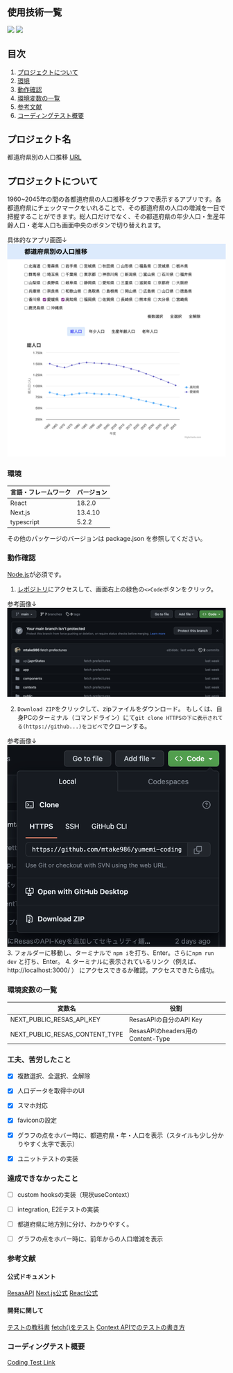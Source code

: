 

<div id="top"></div>

## 使用技術一覧

<p style="display: inline">
  <img src="https://img.shields.io/badge/-Next.js-000000.svg?logo=next.js&style=for-the-badge">
  <img src="https://img.shields.io/badge/-React-20232A?style=for-the-badge&logo=react&logoColor=61DAFB">
</p>

## 目次

1. [プロジェクトについて](#プロジェクトについて)
2. [環境](#環境)
3. [動作確認](#動作確認)
4. [環境変数の一覧](#環境変数の一覧)
5. [参考文献](#参考文献)
6. [コーディングテスト概要](#コーディングテスト概要)

## プロジェクト名

都道府県別の人口推移
[URL](https://jpn-population-graphs-1960-2045.vercel.app/)
<!-- プロジェクトについて -->

## プロジェクトについて

1960~2045年の間の各都道府県の人口推移をグラフで表示するアプリです。各都道府県にチェックマークをいれることで、その都道府県の人口の増減を一目で把握することができます。総人口だけでなく、その都道府県の年少人口・生産年齢人口・老年人口も画面中央のボタンで切り替えれます。

具体的なアプリ画面↓
![アプリ画面](./public/images/appHomePage.png "アプリ画面")
<!-- <p align="right">(<a href="#top">トップへ</a>)</p> -->

### 環境

<!-- 言語、フレームワーク、ミドルウェア、インフラの一覧とバージョンを記載 -->

| 言語・フレームワーク      | バージョン   |
| --------------------- | ---------- |
| React                 | 18.2.0     |
| Next.js               | 13.4.10    |
| typescript            | 5.2.2      |

その他のパッケージのバージョンは package.json を参照してください。

### 動作確認

[Node.js](https://nodejs.org/en)が必須です。

1. [レポジトリ](https://github.com/mtake986/yumemi-coding-test)にアクセスして、画面右上の緑色の`<>Code`ボタンをクリック。

参考画像↓
![緑色のCodeボタン](./public/images/greenCodeBtn.png "緑色のCodeボタン")

2. `Download ZIP`をクリックして、zipファイルをダウンロード。
もしくは、自身PCのターミナル（コマンドライン）にて`git clone HTTPSの下に表示されてる(https://github...)をコピペ`でクローンする。

参考画像↓
![緑色のCodeボタンをクリックした後](./public/images/afterCodeBtnClicked.png "緑色のCodeボタンをクリックした後")
3. フォルダーに移動し、ターミナルで `npm i`を打ち、Enter。さらに`npm run dev` と打ち、Enter。
4. ターミナルに表示されているリンク（例えば、http://localhost:3000/ ） にアクセスできるか確認。アクセスできたら成功。

### 環境変数の一覧

| 変数名                  | 役割                                       |
| ---------------------- | ----------------------------------------- |
| NEXT_PUBLIC_RESAS_API_KEY         | ResasAPIの自分のAPI Key　           　　|
| NEXT_PUBLIC_RESAS_CONTENT_TYPE    | ResasAPIのheaders用のContent-Type　　　 | 

### 工夫、苦労したこと
- [x] 複数選択、全選択、全解除
- [x] 人口データを取得中のUI
- [x] スマホ対応
- [x] faviconの設定
- [x] グラフの点をホバー時に、都道府県・年・人口を表示（スタイルも少し分かりやすく太字で表示）
- [x] ユニットテストの実装


### 達成できなかったこと
- [ ] custom hooksの実装（現状useContext）
- [ ] integration, E2Eテストの実装
- [ ] 都道府県に地方別に分け、わかりやすく。
- [ ] グラフの点をホバー時に、前年からの人口増減を表示


### 参考文献

#### 公式ドキュメント
[ResasAPI](https://opendata.resas-portal.go.jp/docs/api/v1/population/composition/perYear.html)
[Next.js公式](https://nextjs.org/docs/getting-started)
[React公式](https://ja.react.dev/blog/2023/03/16/introducing-react-dev)

#### 開発に関して
[テストの教科書](https://zenn.dev/tkdn/books/react-testing-patterns/viewer/quick-install)
[fetch()をテスト](https://zenn.dev/tkdn/books/react-testing-patterns/viewer/testing-with-fetchmock)
[Context APIでのテストの書き方](https://www.beingdev.online/posts/testing-react-components-depending-on-context-api)

### コーディングテスト概要
[Coding Test Link](https://yumemi.notion.site/0e9ef27b55704d7882aab55cc86c999d)

